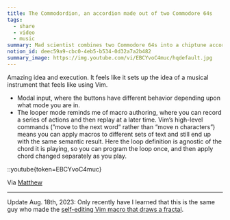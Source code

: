 ```yaml
---
title: The Commodordion, an accordion made out of two Commodore 64s
tags:
  - share
  - video
  - music
summary: Mad scientist combines two Commodore 64s into a chiptune accordion
notion_id: deec59a9-cbc0-4eb5-b534-0d32a7a2b482
summary_image: https://img.youtube.com/vi/EBCYvoC4muc/hqdefault.jpg
---
```

Amazing idea and execution. It feels like it sets up the idea of a musical instrument that feels like using Vim.

- Modal input, where the buttons have different behavior depending upon what mode you are in.
- The looper mode reminds me of macro authoring, where you can record a series of actions and then replay at a later time. Vim’s high-level commands (”move to the next word“ rather than “move n characters”) means you can apply macros to different sets of text and still end up with the same semantic result. Here the loop definition is agnostic of the chord it is playing, so you can program the loop once, and then apply chord changed separately as you play.

::youtube{token=EBCYvoC4muc}

Via [Matthew](https://twitter.com/matthewwithanm)

---

Update Aug. 18th, 2023: Only recently have I learned that this is the same guy who made the [self-editing Vim macro that draws a fractal](https://jordaneldredge.com/notes/d25050ed-8bff-4fd5-8a3d-ab3613918010/).
